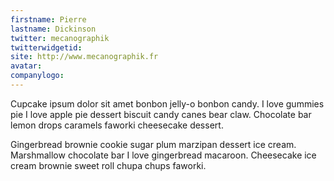 ```yaml
---
firstname: Pierre
lastname: Dickinson
twitter: mecanographik
twitterwidgetid: 
site: http://www.mecanographik.fr
avatar: 
companylogo: 
---
```


Cupcake ipsum dolor sit amet bonbon jelly-o bonbon candy. I love gummies pie I
love apple pie dessert biscuit candy canes bear claw. Chocolate bar lemon
drops caramels faworki cheesecake dessert.

Gingerbread brownie cookie sugar plum marzipan dessert ice cream. Marshmallow
chocolate bar I love gingerbread macaroon. Cheesecake ice cream brownie sweet
roll chupa chups faworki.
